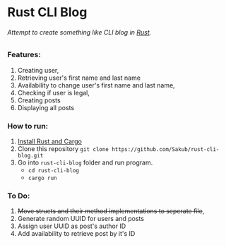 # Rust CLI Blog

###### Attempt to create something like CLI blog in [Rust](https://www.rust-lang.org).
### Features:
1. Creating user,
2. Retrieving user's first name and last name
3. Availability to change user's first name and last name,
4. Checking if user is legal,
5. Creating posts
6. Displaying all posts

### How to run:
1. [Install Rust and Cargo](https://doc.rust-lang.org/cargo/getting-started/installation.html)
2. Clone this repository
   `git clone https://github.com/Sakub/rust-cli-blog.git`
3. Go into `rust-cli-blog` folder and run program.
   - `cd rust-cli-blog`
   - `cargo run`

### To Do:
1. ~~Move structs and their method implementations to seperate file~~,
2. Generate random UUID for users and posts
3. Assign user UUID as post's author ID
4. Add availability to retrieve post by it's ID